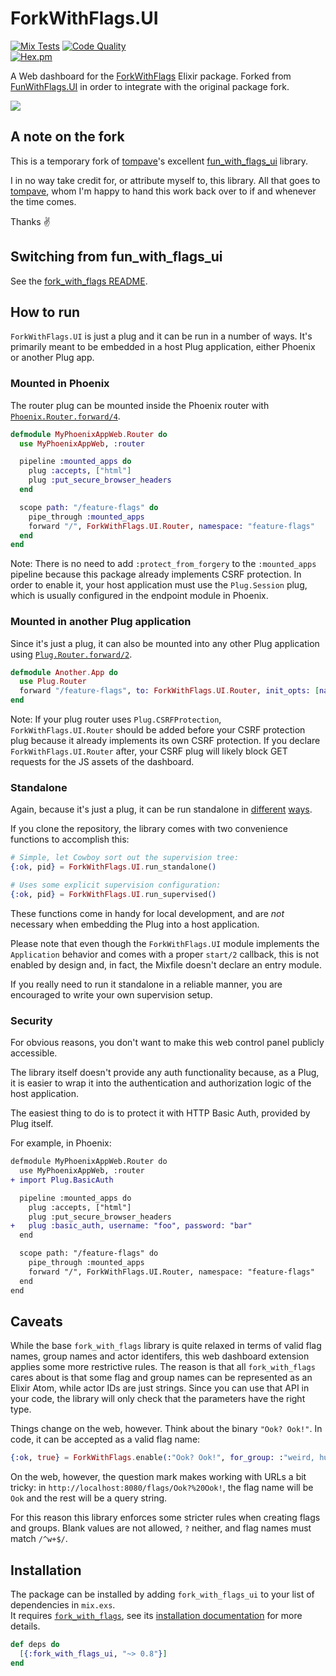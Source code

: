 # ForkWithFlags.UI

[![Mix Tests](https://github.com/tylerbarker/fork_with_flags_ui/workflows/Mix%20Tests/badge.svg)](https://github.com/tylerbarker/fork_with_flags_ui/actions?query=branch%3Amaster)
[![Code Quality](https://github.com/tylerbarker/fork_with_flags_ui/actions/workflows/quality.yml/badge.svg?branch=master)](https://github.com/tylerbarker/fork_with_flags_ui/actions/workflows/quality.yml?query=branch%3Amaster)  
[![Hex.pm](https://img.shields.io/hexpm/v/fork_with_flags_ui.svg)](https://hex.pm/packages/fork_with_flags_ui)

A Web dashboard for the [ForkWithFlags](https://github.com/tylerbarker/fork_with_flags) Elixir package. Forked from [FunWithFlags.UI](https://github.com/tompave/fun_with_flags_ui) in order to integrate with the original package fork.

![](https://raw.githubusercontent.com/tompave/fork_with_flags_ui/master/demo/demo.gif)

## A note on the fork

This is a temporary fork of [tompave](https://github.com/tompave)'s excellent [fun_with_flags_ui](https://github.com/tompave/fun_with_flags_ui) library.

I in no way take credit for, or attribute myself to, this library. All that goes to [tompave](https://github.com/tompave), whom I'm happy to hand this work back over to if and whenever the time comes.

Thanks ✌️

## Switching from fun_with_flags_ui

See the [fork_with_flags README](https://github.com/tylerbarker/fork_with_flags#readme).

## How to run

`ForkWithFlags.UI` is just a plug and it can be run in a number of ways.
It's primarily meant to be embedded in a host Plug application, either Phoenix or another Plug app.

### Mounted in Phoenix

The router plug can be mounted inside the Phoenix router with [`Phoenix.Router.forward/4`](https://hexdocs.pm/phoenix/Phoenix.Router.html#forward/4).

```elixir
defmodule MyPhoenixAppWeb.Router do
  use MyPhoenixAppWeb, :router

  pipeline :mounted_apps do
    plug :accepts, ["html"]
    plug :put_secure_browser_headers
  end

  scope path: "/feature-flags" do
    pipe_through :mounted_apps
    forward "/", ForkWithFlags.UI.Router, namespace: "feature-flags"
  end
end
```

Note: There is no need to add `:protect_from_forgery` to the `:mounted_apps` pipeline because this package already implements CSRF protection. In order to enable it, your host application must use the `Plug.Session` plug, which is usually configured in the endpoint module in Phoenix.

### Mounted in another Plug application

Since it's just a plug, it can also be mounted into any other Plug application using [`Plug.Router.forward/2`](https://hexdocs.pm/plug/Plug.Router.html#forward/2).

```elixir
defmodule Another.App do
  use Plug.Router
  forward "/feature-flags", to: ForkWithFlags.UI.Router, init_opts: [namespace: "feature-flags"]
end
```

Note: If your plug router uses `Plug.CSRFProtection`, `ForkWithFlags.UI.Router` should be added before your CSRF protection plug because it already implements its own CSRF protection. If you declare `ForkWithFlags.UI.Router` after, your CSRF plug will likely block GET requests for the JS assets of the dashboard.

### Standalone

Again, because it's just a plug, it can be run standalone in [different](https://hexdocs.pm/plug/readme.html#supervised-handlers) [ways](https://hexdocs.pm/plug/Plug.Adapters.Cowboy.html#http/3).

If you clone the repository, the library comes with two convenience functions to accomplish this:

```elixir
# Simple, let Cowboy sort out the supervision tree:
{:ok, pid} = ForkWithFlags.UI.run_standalone()

# Uses some explicit supervision configuration:
{:ok, pid} = ForkWithFlags.UI.run_supervised()
```

These functions come in handy for local development, and are _not_ necessary when embedding the Plug into a host application.

Please note that even though the `ForkWithFlags.UI` module implements the `Application` behavior and comes with a proper `start/2` callback, this is not enabled by design and, in fact, the Mixfile doesn't declare an entry module.

If you really need to run it standalone in a reliable manner, you are encouraged to write your own supervision setup.

### Security

For obvious reasons, you don't want to make this web control panel publicly accessible.

The library itself doesn't provide any auth functionality because, as a Plug, it is easier to wrap it into the authentication and authorization logic of the host application.

The easiest thing to do is to protect it with HTTP Basic Auth, provided by Plug itself.

For example, in Phoenix:

```diff
defmodule MyPhoenixAppWeb.Router do
  use MyPhoenixAppWeb, :router
+ import Plug.BasicAuth

  pipeline :mounted_apps do
    plug :accepts, ["html"]
    plug :put_secure_browser_headers
+   plug :basic_auth, username: "foo", password: "bar"
  end

  scope path: "/feature-flags" do
    pipe_through :mounted_apps
    forward "/", ForkWithFlags.UI.Router, namespace: "feature-flags"
  end
end
```

## Caveats

While the base `fork_with_flags` library is quite relaxed in terms of valid flag names, group names and actor identifers, this web dashboard extension applies some more restrictive rules.
The reason is that all `fork_with_flags` cares about is that some flag and group names can be represented as an Elixir Atom, while actor IDs are just strings. Since you can use that API in your code, the library will only check that the parameters have the right type.

Things change on the web, however. Think about the binary `"Ook? Ook!"`. In code, it can be accepted as a valid flag name:

```elixir
{:ok, true} = ForkWithFlags.enable(:"Ook? Ook!", for_group: :"weird, huh?")
```

On the web, however, the question mark makes working with URLs a bit tricky: in `http://localhost:8080/flags/Ook?%20Ook!`, the flag name will be `Ook` and the rest will be a query string.

For this reason this library enforces some stricter rules when creating flags and groups. Blank values are not allowed, `?` neither, and flag names must match `/^w+$/`.


## Installation

The package can be installed by adding `fork_with_flags_ui` to your list of dependencies in `mix.exs`.  
It requires [`fork_with_flags`](https://hex.pm/packages/fork_with_flags), see its [installation documentation](https://github.com/tylerbarker/fork_with_flags#installation) for more details.

```elixir
def deps do
  [{:fork_with_flags_ui, "~> 0.8"}]
end
```

